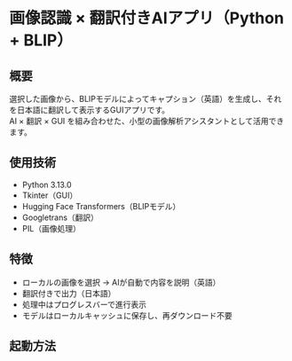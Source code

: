 # 画像認識 × 翻訳付きAIアプリ（Python + BLIP）

## 概要
選択した画像から、BLIPモデルによってキャプション（英語）を生成し、それを日本語に翻訳して表示するGUIアプリです。  
AI × 翻訳 × GUI を組み合わせた、小型の画像解析アシスタントとして活用できます。

## 使用技術
- Python 3.13.0
- Tkinter（GUI）
- Hugging Face Transformers（BLIPモデル）
- Googletrans（翻訳）
- PIL（画像処理）

## 特徴
- ローカルの画像を選択 → AIが自動で内容を説明（英語）
- 翻訳付きで出力（日本語）
- 処理中はプログレスバーで進行表示
- モデルはローカルキャッシュに保存し、再ダウンロード不要

## 起動方法

